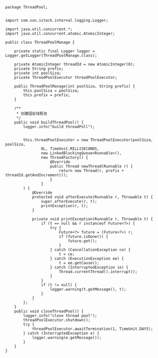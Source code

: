     package ThreadPool;


    import com.sun.istack.internal.logging.Logger;

    import java.util.concurrent.*;
    import java.util.concurrent.atomic.AtomicInteger;

    public class ThreadPoolManage {

        private static final Logger logger = Logger.getLogger(ThreadPoolManage.class);

        private AtomicInteger threadId = new AtomicInteger(0);
        private String prefix;
        private int poolSiza;
        private ThreadPoolExecutor threadPoolExecutor;

        public ThreadPoolManage(int poolSiza, String prefix) {
            this.poolSiza = poolSiza;
            this.prefix = prefix;
        }

        /**
         * 创建固定线程池
         */
        public void buildThreadPool() {
            logger.info("build threadPoll");


            this.threadPoolExecutor = new ThreadPoolExecutor(poolSiza, poolSiza,
                    0L, TimeUnit.MILLISECONDS,
                    new LinkedBlockingQueue<Runnable>(),
                    new ThreadFactory() {
                        @Override
                        public Thread newThread(Runnable r) {
                            return new Thread(r, prefix + threadId.getAndIncrement());
                        }
                    }
            ) {
                @Override
                protected void afterExecute(Runnable r, Throwable t) {
                    super.afterExecute(r, t);
                    printException(r, t);
                }

                private void printException(Runnable r, Throwable t) {
                    if (t == null && r instanceof Future<?>) {
                        try {
                            Future<?> future = (Future<?>) r;
                            if (future.isDone()) {
                                future.get();
                            }
                        } catch (CancellationException ce) {
                            t = ce;
                        } catch (ExecutionException ee) {
                            t = ee.getCause();
                        } catch (InterruptedException ie) {
                            Thread.currentThread().interrupt();
                        }
                    }
                    if (t != null) {
                        logger.warning(t.getMessage(), t);
                    }
                }
            };
        }
        public void closeThreadPool() {
            logger.info("close thread pool");
            threadPoolExecutor.shutdown();
            try {
                threadPoolExecutor.awaitTermination(1, TimeUnit.DAYS);
            } catch (InterruptedException e) {
                logger.warning(e.getMessage());
            }
        }
    }




